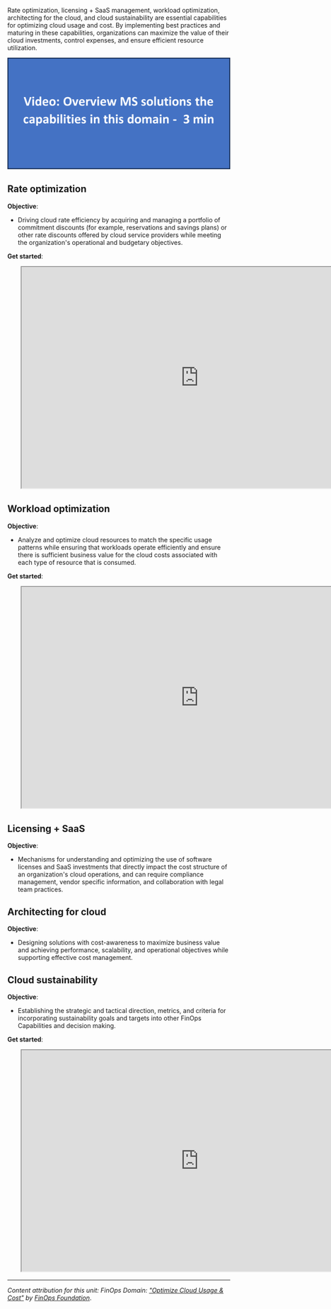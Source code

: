 Rate optimization, licensing + SaaS management, workload optimization, architecting for the cloud, and cloud sustainability are essential capabilities for optimizing cloud usage and cost. By implementing best practices and maturing in these capabilities, organizations can maximize the value of their cloud investments, control expenses, and ensure efficient resource utilization.

![Video placeholder: Overview MS solutions the capabilities in this domain.](../media/4-video-placeholder-small.png)

## Rate optimization

**Objective**:

- Driving cloud rate efficiency by acquiring and managing a portfolio of commitment discounts (for example, reservations and savings plans) or other rate discounts offered by cloud service providers while meeting the organization's operational and budgetary objectives.

**Get started**:

<iframe title="FinOps Interactive Guide for Managing commitment-based discounts." src="https://mslearn.cloudguides.com/guides/FinOps%20on%20Azure%20Exercise%208%20-%20Manage%20commitment-based%20discounts" width="800" height="500" style="margin-left:30px"></iframe>

## Workload optimization

**Objective**:

- Analyze and optimize cloud resources to match the specific usage patterns while ensuring that workloads operate efficiently and ensure there is sufficient business value for the cloud costs associated with each type of resource that is consumed.

**Get started**:

<iframe title="FinOps Interactive Guide for Resource utilization and efficiency." src="https://mslearn.cloudguides.com/guides/FinOps%20on%20Azure%20Exercise%204%20-%20Resource%20utilization%20and%20efficiency" width="800" height="500" style="margin-left:30px"></iframe>

## Licensing + SaaS

**Objective**:

- Mechanisms for understanding and optimizing the use of software licenses and SaaS investments that directly impact the cost structure of an organization's cloud operations, and can require compliance management, vendor specific information, and collaboration with legal team practices.

## Architecting for cloud

**Objective**:

- Designing solutions with cost-awareness to maximize business value and achieving performance, scalability, and operational objectives while supporting effective cost management.

## Cloud sustainability

**Objective**:

- Establishing the strategic and tactical direction, metrics, and criteria for incorporating sustainability goals and targets into other FinOps Capabilities and decision making. 

**Get started**:

<iframe title="FinOps Interactive Guide for Optimize Carbon Emissions." src="https://mslearn.cloudguides.com/guides/FinOps%20on%20Azure%20Exercise%209%20-%20Carbon%20emission%20optimization" width="800" height="500" style="margin-left:30px"></iframe>

----------

_Content attribution for this unit: FinOps Domain: ["Optimize Cloud Usage & Cost"](https://www.finops.org/framework/domains/optimize-cloud-usage-cost/) by [FinOps Foundation](https://www.finops.org/)_.
